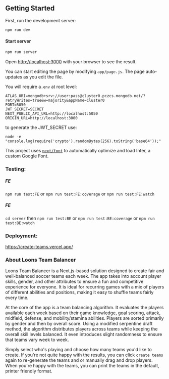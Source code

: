 ## Getting Started

First, run the development server:

```bash
npm run dev
```

#### Start server

```bash
npm run server
```

Open [http://localhost:3000](http://localhost:3000) with your browser to see the result.

You can start editing the page by modifying `app/page.js`. The page auto-updates as you edit the file.

You will require a`.env` at root level:

```
ATLAS_URI=mongodb+srv://user:pass@cluster0.pczcs.mongodb.net/?retryWrites=true&w=majority&appName=Cluster0
PORT=5050
JWT_SECRET=SECRET
NEXT_PUBLIC_API_URL=http://localhost:5050
ORIGIN_URL=http://localhost:3000
```

to generate the JWT_SECRET use:

```
node -e "console.log(require('crypto').randomBytes(256).toString('base64'));"
```

This project uses [`next/font`](https://nextjs.org/docs/basic-features/font-optimization) to automatically optimize and load Inter, a custom Google Font.

### Testing:

##### FE

`npm run test:FE` or `npm run test:FE:coverage` or `npm run test:FE:watch`

##### FE

`cd server` then `npm run test:BE` or `npm run test:BE:coverage` or `npm run test:BE:watch`

### Deployment:

https://create-teams.vercel.app/

### About Loons Team Balancer

Loons Team Balancer is a Next.js-based solution designed to create
fair and well-balanced soccer teams each week. The app takes into
account player skills, gender, and other attributes to ensure a fun
and competitive experience for everyone. It is ideal for recurring
games with a mix of players of different abilities and positions,
making it easy to shuffle teams fairly every time.

At the core of the app is a team balancing algorithm. It evaluates the
players available each week based on their game knowledge, goal
scoring, attack, midfield, defense, and mobility/stamina abilities.
Players are sorted primarily by gender and then by overall score.
Using a modified serpentine draft method, the algorithm distributes
players across teams while keeping the overall skill levels balanced.
It even introduces slight randomness to ensure that teams vary week to
week.

Simply select who's playing and choose how many teams you'd like to
create. If you're not quite happy with the results, you can click
`create teams` again to re-generate the teams and or manually drag and drop players. When you're happy with the teams, you can print the teams in the default, printer friendly format.

